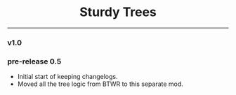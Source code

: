 # <center>Sturdy Trees</center>

---



### v1.0




### pre-release 0.5

+ Initial start of keeping changelogs.
+ Moved all the tree logic from BTWR to this separate mod.
